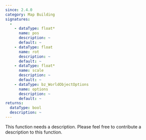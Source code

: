 ```yaml
---
since: 2.4.0
category: Map Building
signatures:
  -
    - dataType: float*
      name: pos
      description: ~
      default: ~
    - dataType: float
      name: rot
      description: ~
      default: ~
    - dataType: float*
      name: scale
      description: ~
      default: ~
    - dataType: bz_WorldObjectOptions
      name: options
      description: ~
      default: ~
returns:
  dataType: bool
  description: ~
---
```


This function needs a description. Please feel free to contribute a description to this function.

